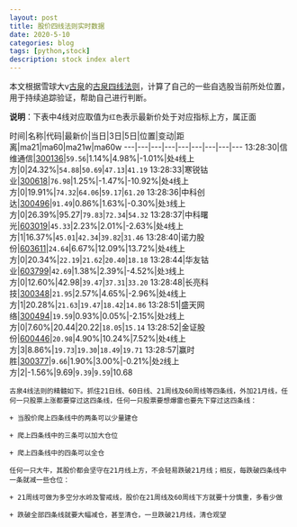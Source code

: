```yaml
---
layout: post
title: 股价四线法则实时数据
date: 2020-5-10
categories: blog
tags: [python,stock]
description: stock index alert
---
```



本文根据雪球大v[古泉](https://xueqiu.com/u/7148646888)的[古泉四线法则](https://xueqiu.com/7148646888/130498192)，计算了自己的一些自选股当前所处位置，用于持续追踪验证，帮助自己进行判断。

**说明**：下表中4线对应取值为`红色`表示最新价处于对应指标上方，属正面

时间|名称|代码|最新价|当日|3日|5日|位置|变动|距离|ma21|ma60|ma21w|ma60w
---|---|---|---|---|---|---|---|---
13:28:30|信维通信|[300136](https://xueqiu.com/S/SZ300136)|`59.56`|1.14%|4.98%|-1.01%|处`4`线上方|0|24.32%|`54.88`|`50.69`|`47.13`|`41.19`
13:28:33|寒锐钴业|[300618](https://xueqiu.com/S/SZ300618)|`76.98`|1.25%|-1.47%|-10.92%|处`4`线上方|0|19.91%|`74.32`|`64.06`|`59.17`|`61.20`
13:28:36|中科创达|[300496](https://xueqiu.com/S/SZ300496)|`91.49`|0.86%|1.63%|-0.30%|处`3`线上方|0|26.39%|95.27|`79.83`|`72.34`|`54.32`
13:28:37|中科曙光|[603019](https://xueqiu.com/S/SH603019)|`45.33`|2.23%|2.01%|-2.63%|处`4`线上方|1|16.37%|`45.01`|`42.34`|`39.82`|`31.46`
13:28:40|诺力股份|[603611](https://xueqiu.com/S/SH603611)|`24.64`|6.67%|12.09%|13.72%|处`4`线上方|0|20.34%|`22.19`|`21.62`|`20.40`|`18.18`
13:28:44|华友钴业|[603799](https://xueqiu.com/S/SH603799)|`42.69`|1.38%|2.39%|-4.52%|处`3`线上方|0|12.60%|42.98|`39.47`|`37.31`|`33.20`
13:28:48|长亮科技|[300348](https://xueqiu.com/S/SZ300348)|`21.95`|2.57%|4.65%|-2.96%|处`4`线上方|1|20.28%|`21.63`|`19.47`|`18.42`|`14.86`
13:28:51|盛天网络|[300494](https://xueqiu.com/S/SZ300494)|`19.59`|0.93%|0.05%|-2.15%|处`2`线上方|0|7.60%|20.44|20.22|`18.05`|`15.14`
13:28:52|金证股份|[600446](https://xueqiu.com/S/SH600446)|`20.98`|4.90%|10.24%|7.52%|处`4`线上方|3|8.86%|`19.73`|`19.30`|`18.49`|`19.71`
13:28:57|赢时胜|[300377](https://xueqiu.com/S/SZ300377)|`9.66`|1.90%|3.00%|-0.21%|处`2`线上方|2|-1.56%|9.69|`9.39`|`9.59`|10.68

```
古泉4线法则的精髓如下。抓住21日线、60日线、21周线及60周线等四条线，外加21月线，任何一只股票上涨都要穿过这四条线，任何一只股票要想爆雷也要先下穿过这四条线：

+ 当股价爬上四条线中的两条可以少量建仓

+ 爬上四条线中的三条可以加大仓位

+ 爬上四条线中的四条可以全仓

任何一只大牛，其股价都会坚守在21月线上方，不会轻易跌破21月线；相反，每跌破四条线中一条就减一些仓位：

+ 21周线可做为多空分水岭及警戒线，股价在21周线及60周线下方就要十分慎重，多看少做

+ 跌破全部四条线就要大幅减仓，甚至清仓，一旦跌破21月线，清仓观望
```